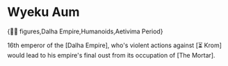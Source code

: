 # Wyeku Aum

{🧑‍🔬 figures,Dalha Empire,Humanoids,Aetivima Period}

16th emperor of the [Dalha Empire], who's violent actions against [⏳ Krom] would lead to his empire's final oust from its occupation of [The Mortar].
